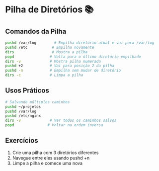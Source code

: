 # Pilha de Diretórios 📚

## Comandos da Pilha

```bash
pushd /var/log        # Empilha diretório atual e vai para /var/log
pushd /etc           # Empilha novamente
dirs                 # Mostra a pilha
popd                # Volta para o último diretório empilhado
dirs -v             # Mostra pilha numerada
pushd +2            # Vai para posição 2 da pilha
pushd -n            # Empilha sem mudar de diretório
dirs -c             # Limpa a pilha
```

## Usos Práticos

```bash
# Salvando múltiplos caminhos
pushd ~/projetos
pushd /var/log
pushd /etc/nginx
dirs -v             # Ver todos os caminhos salvos
popd               # Voltar na ordem inversa
```

## Exercícios

1. Crie uma pilha com 3 diretórios diferentes
2. Navegue entre eles usando pushd +n
3. Limpe a pilha e comece uma nova